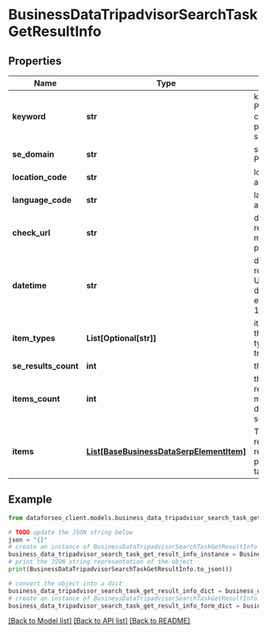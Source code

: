 # BusinessDataTripadvisorSearchTaskGetResultInfo


## Properties

Name | Type | Description | Notes
------------ | ------------- | ------------- | -------------
**keyword** | **str** | keyword received in a POST array this field will contain the alias parameter if it was specified in a POST array | [optional] 
**se_domain** | **str** | search engine domain in a POST array | [optional] 
**location_code** | **str** | location code in a POST array | [optional] 
**language_code** | **str** | language code in a POST array | [optional] 
**check_url** | **str** | direct URL to Tripadvisor results you can use it to make sure that we provided accurate results | [optional] 
**datetime** | **str** | date and time when the result was received in the UTC format: “yyyy-mm-dd hh-mm-ss +00:00” example: 2019-11-15 12:57:46 +00:00 | [optional] 
**item_types** | **List[Optional[str]]** | item types encountered in the result possible item types: tripadvisor_search_organic | [optional] 
**se_results_count** | **int** | the total number of results | [optional] 
**items_count** | **int** | the number of items in the results array you can get more results by using the depth parameter when setting a task | [optional] 
**items** | [**List[BaseBusinessDataSerpElementItem]**](BaseBusinessDataSerpElementItem.md) | Tripadvisor search listing results you can get more results by using the depth parameter when setting a task | [optional] 

## Example

```python
from dataforseo_client.models.business_data_tripadvisor_search_task_get_result_info import BusinessDataTripadvisorSearchTaskGetResultInfo

# TODO update the JSON string below
json = "{}"
# create an instance of BusinessDataTripadvisorSearchTaskGetResultInfo from a JSON string
business_data_tripadvisor_search_task_get_result_info_instance = BusinessDataTripadvisorSearchTaskGetResultInfo.from_json(json)
# print the JSON string representation of the object
print(BusinessDataTripadvisorSearchTaskGetResultInfo.to_json())

# convert the object into a dict
business_data_tripadvisor_search_task_get_result_info_dict = business_data_tripadvisor_search_task_get_result_info_instance.to_dict()
# create an instance of BusinessDataTripadvisorSearchTaskGetResultInfo from a dict
business_data_tripadvisor_search_task_get_result_info_form_dict = business_data_tripadvisor_search_task_get_result_info.from_dict(business_data_tripadvisor_search_task_get_result_info_dict)
```
[[Back to Model list]](../README.md#documentation-for-models) [[Back to API list]](../README.md#documentation-for-api-endpoints) [[Back to README]](../README.md)


